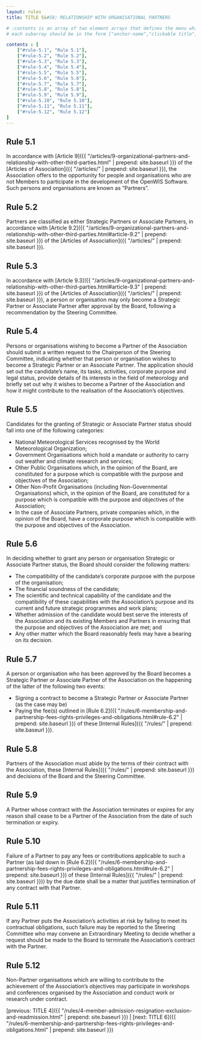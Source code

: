 ```yaml
---
layout: rules
title: TITLE 5&#58; RELATIONSHIP WITH ORGANISATIONAL PARTNERS

# :contents is an array of two element arrays that defines the menu which appears in the masthead
# each subarray should be in the form ["anchor-name","clickable title"]

contents : [
    ["#rule-5.1", "Rule 5.1"],
    ["#rule-5.2", "Rule 5.2"],
    ["#rule-5.3", "Rule 5.3"],
    ["#rule-5.4", "Rule 5.4"],
    ["#rule-5.5", "Rule 5.5"],
    ["#rule-5.6", "Rule 5.6"],
    ["#rule-5.7", "Rule 5.7"],
    ["#rule-5.8", "Rule 5.8"],
    ["#rule-5.9", "Rule 5.9"],
    ["#rule-5.10", "Rule 5.10"],
    ["#rule-5.11", "Rule 5.11"],
    ["#rule-5.12", "Rule 5.12"]
]
---
```


<h2 id="rule-5.1">Rule 5.1</h2>

In accordance with [Article 9]({{ "/articles/9-organizational-partners-and-relationship-with-other-third-parties.html" | prepend: site.baseurl }}) of the [Articles of Association]({{ "/articles/" | prepend: site.baseurl }}), the Association offers to the opportunity for people and organisations who are not Members to participate in the development of the OpenWIS Software. Such persons and organisations are known as “Partners”.

<h2 id="rule-5.2">Rule 5.2</h2>

Partners are classified as either Strategic Partners or Associate Partners, in accordance with [Article 9.2]({{ "/articles/9-organizational-partners-and-relationship-with-other-third-parties.html#article-9.2" | prepend: site.baseurl }}) of the [Articles of Association]({{ "/articles/" | prepend: site.baseurl }}).

<h2 id="rule-5.3">Rule 5.3</h2>

In accordance with [Article 9.3]({{ "/articles/9-organizational-partners-and-relationship-with-other-third-parties.html#article-9.3" | prepend: site.baseurl }}) of the [Articles of Association]({{ "/articles/" | prepend: site.baseurl }}), a person or organisation may only become a Strategic Partner or Associate Partner after approval by the Board, following a recommendation by the Steering Committee.

<h2 id="rule-5.4">Rule 5.4</h2>

Persons or organisations wishing to become a Partner of the Association should submit a written request to the Chairperson of the Steering Committee, indicating whether that person or organisation wishes to become a Strategic Partner or an Associate Partner. The application should set out the candidate’s name, its tasks, activities, corporate purpose and legal status, provide details of its interests in the field of meteorology and briefly set out why it wishes to become a Partner of the Association and how it might contribute to the realisation of the Association’s objectives.

<h2 id="rule-5.5">Rule 5.5</h2>

Candidates for the granting of Strategic or Associate Partner status should fall into one of the following categories:

* National Meteorological Services recognised by the World Meteorological Organization;
* Government Organisations which hold a mandate or authority to carry out weather and climate research and services;
* Other Public Organisations which, in the opinion of the Board, are constituted for a purpose which is compatible with the purpose and objectives of the Association; 
* Other Non-Profit Organisations (including Non-Governmental Organisations) which, in the opinion of the Board, are constituted for a purpose which is compatible with the purpose and objectives of the Association;
* In the case of Associate Partners, private companies which, in the opinion of the Board, have a corporate purpose which is compatible with the purpose and objectives of the Association.

<h2 id="rule-5.6">Rule 5.6</h2>

In deciding whether to grant any person or organisation Strategic or Associate Partner status, the Board should consider the following matters:

* The compatibility of the candidate’s corporate purpose with the purpose of the organisation;
* The financial soundness of the candidate;
* The scientific and technical capability of the candidate and the compatibility of these capabilities with the Association’s purpose and its current and future strategic programmes and work plans;
* Whether admission of the candidate would best serve the interests of the Association and its existing Members and Partners in ensuring that the purpose and objectives of the Association are met; and
* Any other matter which the Board reasonably feels may have a bearing on its decision.

<h2 id="rule-5.7">Rule 5.7</h2>

A person or organisation who has been approved by the Board becomes a Strategic Partner or Associate Partner of the Association on the happening of the latter of the following two events:

* Signing a contract to become a Strategic Partner or Associate Partner (as the case may be)
* Paying the fee(s) outlined in [Rule 6.2]({{ "/rules/6-membership-and-partnership-fees-rights-privileges-and-obligations.html#rule-6.2" | prepend: site.baseurl }}) of these [Internal Rules]({{ "/rules/" | prepend: site.baseurl }}).

<h2 id="rule-5.8">Rule 5.8</h2>

Partners of the Association must abide by the terms of their contract with the Association, these [Internal Rules]({{ "/rules/" | prepend: site.baseurl }}) and decisions of the Board and the Steering Committee.

<h2 id="rule-5.9">Rule 5.9</h2>

A Partner whose contract with the Association terminates or expires for any reason shall cease to be a Partner of the Association from the date of such termination or expiry. 

<h2 id="rule-5.10">Rule 5.10</h2>

Failure of a Partner to pay any fees or contributions applicable to such a Partner (as laid down in [Rule 6.2]({{ "/rules/6-membership-and-partnership-fees-rights-privileges-and-obligations.html#rule-6.2" | prepend: site.baseurl }}) of these [Internal Rules]({{ "/rules/" | prepend: site.baseurl }})) by the due date shall be a matter that justifies termination of any contract with that Partner.

<h2 id="rule-5.11">Rule 5.11</h2>

If any Partner puts the Association’s activities at risk by failing to meet its contractual obligations, such failure may be reported to the Steering Committee who may convene an Extraordinary Meeting to decide whether a request should be made to the Board to terminate the Association’s contract with the Partner.

<h2 id="rule-5.12">Rule 5.12</h2>

Non-Partner organisations which are willing to contribute to the achievement of the Association’s objectives may participate in workshops and conferences organised by the Association and conduct work or research under contract.

[previous: TITLE 4]({{ "/rules/4-member-admission-resignation-exclusion-and-readmission.html" | prepend: site.baseurl }}) \| [next: TITLE 6]({{ "/rules/6-membership-and-partnership-fees-rights-privileges-and-obligations.html" | prepend: site.baseurl }})